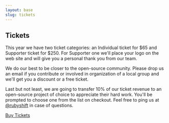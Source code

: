 ```yaml
---
layout: base
slug: tickets
---
```


<h2>Tickets</h2>
<p>This year we have two ticket categories: an Individual ticket for $65 and Supporter ticket for $250. For Supporter one we'll place your logo on the web site and will give you a personal thank you from our team.</p>
<p>We do our best to be closer to the open-source community. Please drop us an email if you contribute or involved in organization of a local group and we'll get you a discount or a free ticket.</p>
<p>Last but not least, we are going to transfer 10% of our ticket revenue to an open-source project of choice to appreciate their hard work. You'll be prompted to choose one from the list on checkout. Feel free to ping us at <a href="http://twitter.com/rubyshift">@rubyshift</a> in case of questions.</p>
<p id="buy-tickets"><a href="http://www.eventbrite.com/event/2903984897">Buy Tickets</a></p>
